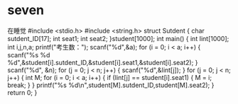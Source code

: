 # seven
在睡觉 
#include <stdio.h>
#include <string.h>
struct Sutdent
	{
		char sutdent_ID[17];
		int seat1;
		int seat2;
	}student[1000];
int main()
{
	int Iint[1000];
	int i,j,n,a;
	printf("考生数：");
	scanf("%d",&a);
	for (i = 0; i < a; i++)
	{
		scanf("%s %d %d",&student[i].sutdent_ID,&student[i].seat1,&student[i].seat2);
	}
	scanf("%d", &n);
	for (j = 0; j < n; j++)
	{
		scanf("%d",&Iint[j]);
	}
	for (j = 0; j < n; j++)
	{
		int M;
		for (i = 0; i < a; i++)
		{
			if (Iint[j] == student[i].seat1)
			{
				M = i; break;
			}
		}
		printf("%s %d\n",student[M].sutdent_ID,student[M].seat2);
	}
	return 0;
}
